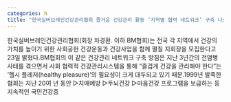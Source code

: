 ```yaml
---
categories: h
title: "한국실버브레인건강관리협회 즐거운 건강관리 활동 ‘지역별 협력 네트워크’ 구축 나섰다"
---
```

한국실버브레인건강관리협회(회장 차경환. 이하 BM협회)는 전국 각 지역에서 건강의 가치를 높이기 위한 사회공헌 건강운동과 건강사업을 함께 펼칠 지회장을 모집한다고 23일 밝혔다.BM협회의 이 같은 건강관리 네트워크 구축 방침은 지난 3년간의 전염병 사태를 겪으면서 사회 협력적 건강관리시스템을 통해 “즐겁게 건강을 관리해야 한다”는 ‘헬시 플레저(healthy pleasure)’의 필요성이 크게 대두되고 있기 때문.1999년 발족한 협회는 지난 20여 년 동안 ▷치매예방 ▷두뇌건강 ▷마음건강 프로그램을 보급하는 등 지속적인 국민건강증
